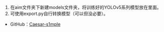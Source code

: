 1. 在aim文件夹下新建models文件夹，将训练好的YOLOv5系列模型放在里面。
2. 可使用export.py自行转换模型（可以但没必要）。



- GitHub：[Caesar-s1mple](https://github.com/Caesar-s1mple)

